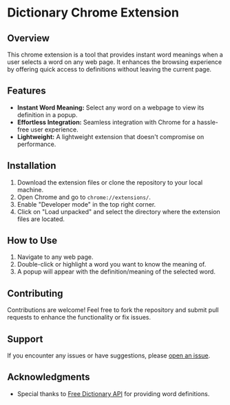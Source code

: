 # Dictionary Chrome Extension

## Overview

This chrome extension is a tool that provides instant word meanings when a user selects a word on any web page. It enhances the browsing experience by offering quick access to definitions without leaving the current page.

## Features

- **Instant Word Meaning:** Select any word on a webpage to view its definition in a popup.
- **Effortless Integration:** Seamless integration with Chrome for a hassle-free user experience.
- **Lightweight:** A lightweight extension that doesn't compromise on performance.

## Installation

1. Download the extension files or clone the repository to your local machine.
2. Open Chrome and go to `chrome://extensions/`.
3. Enable "Developer mode" in the top right corner.
4. Click on "Load unpacked" and select the directory where the extension files are located.

## How to Use

1. Navigate to any web page.
2. Double-click or highlight a word you want to know the meaning of.
3. A popup will appear with the definition/meaning of the selected word.

## Contributing

Contributions are welcome! Feel free to fork the repository and submit pull requests to enhance the functionality or fix issues.

## Support

If you encounter any issues or have suggestions, please [open an issue](https://github.com/Shahidkhatrii/Dictionary-chrome-extension/issues).

## Acknowledgments

- Special thanks to [Free Dictionary API](https://dictionaryapi.dev/) for providing word definitions.
